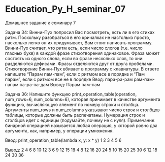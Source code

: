 # Education_Py_H_seminar_07
Домашнее задание к семинару 7


Задача 34: 
  Винни-Пух попросил Вас посмотреть, есть ли в его стихах ритм. Поскольку
разобраться в его кричалках не настолько просто, насколько легко он их придумывает, Вам
стоит написать программу. Винни-Пух считает, что ритм есть, если число слогов (т.е. число
гласных букв) в каждой фразе стихотворения одинаковое. Фраза может состоять из одного
слова, если во фразе несколько слов, то они разделяются дефисами. Фразы отделяются друг
от друга пробелами. Стихотворение Винни-Пух вбивает в программу с клавиатуры. В ответе
напишите “Парам пам-пам”, если с ритмом все в порядке и “Пам парам”, если с ритмом все не
в порядке
Ввод:   пара-ра-рам рам-пам-папам па-ра-па-дам 
Вывод:  Парам пам-пам


Задача 36: 
  Напишите функцию print_operation_table(operation, num_rows=6, num_columns=6),
которая принимает в качестве аргумента функцию, вычисляющую элемент по номеру строки и
столбца. Аргументы num_rows и num_columns указывают число строк и столбцов таблицы,
которые должны быть распечатаны. Нумерация строк и столбцов идет с единицы (подумайте,
почему не с нуля). Примечание: бинарной операцией называется любая операция, у которой
ровно два аргумента, как, например, у операции умножения.
  
  Ввод: 
print_operation_table(lambda x, y: x * y) 1 2 3 4 5 6
 
  Вывод:
 2 4 6 8 10 12
 3 6 9 12 15 18
 4 8 12 16 20 24
 5 10 15 20 25 30
 6 12 18 24 30 36 
